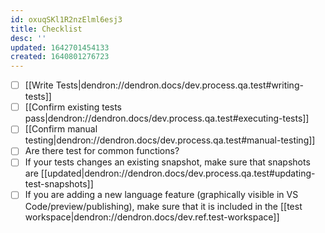 ```yaml
---
id: oxuqSKl1R2nzElml6esj3
title: Checklist
desc: ''
updated: 1642701454133
created: 1640801276723
---
```


- [ ] [[Write Tests|dendron://dendron.docs/dev.process.qa.test#writing-tests]] 
- [ ] [[Confirm existing tests pass|dendron://dendron.docs/dev.process.qa.test#executing-tests]]
- [ ] [[Confirm manual testing|dendron://dendron.docs/dev.process.qa.test#manual-testing]] 
- [ ] Are there test for common functions?
- [ ] If your tests changes an existing snapshot, make sure that snapshots are [[updated|dendron://dendron.docs/dev.process.qa.test#updating-test-snapshots]]
- [ ] If you are adding a new language feature (graphically visible in VS Code/preview/publishing), make sure that it is included in the [[test workspace|dendron://dendron.docs/dev.ref.test-workspace]]